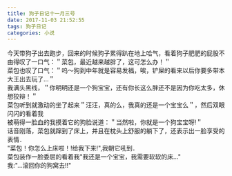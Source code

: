 ```yaml
---
title: 狗子日记十一月三号
date: 2017-11-03 21:52:55
tags: 狗子日记
categories: 小说
---
```

今天带狗子出去跑步，回来的时候狗子累得趴在地上哈气，看着狗子肥肥的屁股不由得叹了一口气：＂菜包，最近越来越胖了，这可怎么办！＂  
菜包也叹了口气：＂呜～狗到中年就是容易发福，唉，铲屎的看来以后你要多带本大王出去玩了...＂  
我满头黑线，＂你明明还是一个狗宝宝，还有你长这么胖还不是因为你吃太多，休想狡辩！＂  
菜包听到就激动的坐了起来＂汪汪，真的么，我真的还是一个宝宝么＂，然后双眼闪闪的看着我  
被萌得一脸血的我摸着它的狗脸说道：＂当然啦，你就是一个狗宝宝呀!＂  
话音刚落，菜包就蹿到了床上，并且在枕头上舒服的躺下了，还表示出一脸享受的表情．  
"菜包！你怎么上床啦！!给我下来!",我朝它吼到．  
菜包装作一脸委屈的看着我"我还是一个宝宝，我需要软软的床..."  
我:"...滚回你的狗窝去!!"
